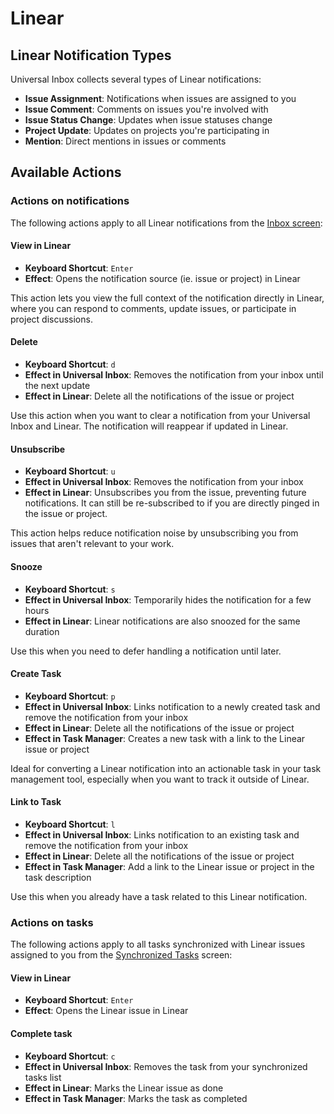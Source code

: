 # Linear

## Linear Notification Types

Universal Inbox collects several types of Linear notifications:

- **Issue Assignment**: Notifications when issues are assigned to you
- **Issue Comment**: Comments on issues you're involved with
- **Issue Status Change**: Updates when issue statuses change
- **Project Update**: Updates on projects you're participating in
- **Mention**: Direct mentions in issues or comments

## Available Actions

### Actions on notifications

The following actions apply to all Linear notifications from the [Inbox screen](../../quick_start/inbox_screen.md):

#### View in Linear

- **Keyboard Shortcut**: `Enter`
- **Effect**: Opens the notification source (ie. issue or project) in Linear

This action lets you view the full context of the notification directly in Linear, where you can respond to comments, update issues, or participate in project discussions.

#### Delete

- **Keyboard Shortcut**: `d`
- **Effect in Universal Inbox**: Removes the notification from your inbox until the next update
- **Effect in Linear**: Delete all the notifications of the issue or project

Use this action when you want to clear a notification from your Universal Inbox and Linear. The notification will reappear if updated in Linear.

#### Unsubscribe

- **Keyboard Shortcut**: `u`
- **Effect in Universal Inbox**: Removes the notification from your inbox
- **Effect in Linear**: Unsubscribes you from the issue, preventing future notifications. It can still be re-subscribed to if you are directly pinged in the issue or project.

This action helps reduce notification noise by unsubscribing you from issues that aren't relevant to your work.

#### Snooze

- **Keyboard Shortcut**: `s`
- **Effect in Universal Inbox**: Temporarily hides the notification for a few hours
- **Effect in Linear**: Linear notifications are also snoozed for the same duration

Use this when you need to defer handling a notification until later.

#### Create Task

- **Keyboard Shortcut**: `p`
- **Effect in Universal Inbox**: Links notification to a newly created task and remove the notification from your inbox
- **Effect in Linear**: Delete all the notifications of the issue or project
- **Effect in Task Manager**: Creates a new task with a link to the Linear issue or project

Ideal for converting a Linear notification into an actionable task in your task management tool, especially when you want to track it outside of Linear.

#### Link to Task

- **Keyboard Shortcut**: `l`
- **Effect in Universal Inbox**: Links notification to an existing task and remove the notification from your inbox
- **Effect in Linear**: Delete all the notifications of the issue or project
- **Effect in Task Manager**: Add a link to the Linear issue or project in the task description

Use this when you already have a task related to this Linear notification.

### Actions on tasks

The following actions apply to all tasks synchronized with Linear issues assigned to you from the [Synchronized Tasks](../../quick_start/synced_tasks_screen.md) screen:

#### View in Linear

- **Keyboard Shortcut**: `Enter`
- **Effect**: Opens the Linear issue in Linear

#### Complete task

- **Keyboard Shortcut**: `c`
- **Effect in Universal Inbox**: Removes the task from your synchronized tasks list
- **Effect in Linear**: Marks the Linear issue as done
- **Effect in Task Manager**: Marks the task as completed




